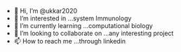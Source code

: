 - 👋 Hi, I’m @ukkar2020
- 👀 I’m interested in ...system Immunology
- 🌱 I’m currently learning ...computational biology
- 💞️ I’m looking to collaborate on ...any interesting project
- 📫 How to reach me ...through linkedin

<!---
ukkar2020/ukkar2020 is a ✨ special ✨ repository because its `README.md` (this file) appears on your GitHub profile.
You can click the Preview link to take a look at your changes.
--->
